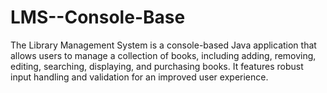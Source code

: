 # LMS--Console-Base
The Library Management System is a console-based Java application that allows users to manage a collection of books, including adding, removing, editing, searching, displaying, and purchasing books. It features robust input handling and validation for an improved user experience.
